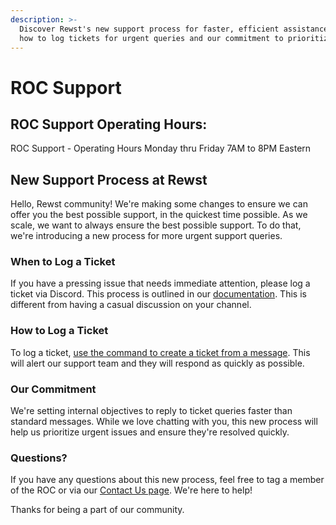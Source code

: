 ```yaml
---
description: >-
  Discover Rewst's new support process for faster, efficient assistance. Learn
  how to log tickets for urgent queries and our commitment to prioritize them
---
```


# ROC Support

## ROC Support Operating Hours:

ROC Support - Operating Hours Monday thru Friday 7AM to 8PM Eastern

## New Support Process at Rewst

Hello, Rewst community! We're making some changes to ensure we can offer you the best possible support, in the quickest time possible. As we scale, we want to always ensure the best possible support. To do that, we're introducing a new process for more urgent support queries.

### When to Log a Ticket

If you have a pressing issue that needs immediate attention, please log a ticket via Discord. This process is outlined in our [documentation](../../). This is different from having a casual discussion on your channel.

### How to Log a Ticket

To log a ticket, [use the command to create a ticket from a message](create-a-ticket-via-discord.md). This will alert our support team and they will respond as quickly as possible.&#x20;

### Our Commitment

We're setting internal objectives to reply to ticket queries faster than standard messages. While we love chatting with you, this new process will help us prioritize urgent issues and ensure they're resolved quickly.

### Questions?

If you have any questions about this new process, feel free to tag a member of the ROC or via our [Contact Us page](../contact-resources.md). We're here to help!

Thanks for being a part of our community.
